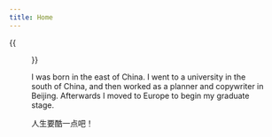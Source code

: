 ```yaml
---
title: Home
---
```


<!-- You can change your profile picture here -->
{{<figure src="/media/me.png" title="This is me. Stay passionate. Stay curious. Embrace change. Embrace diversity. (嗨，交个朋友吧！)" width="450">}}

I was born in the east of China. I went to a university in the south of China, and then worked as a planner and copywriter in Beijing. Afterwards I moved to Europe to begin my graduate stage.

人生要酷一点吧！